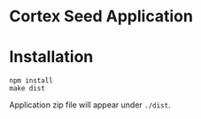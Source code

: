# Cortex Seed Application

# Installation
```
npm install
make dist
```

Application zip file will appear under `./dist`.
